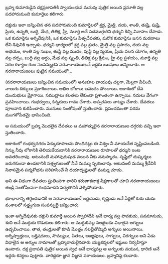 ﻿బ్రహ్మ కుమారుడైన దక్షప్రజాపతికి స్వాయంభువ మనువు పుత్రిక అయిన ప్రసూతి వల్ల పదహారుమంది కుమార్తెలు కలిగారు. 

దక్షుడు ఇలా జన్మించిన తన పదహారుమంది కుమార్తెలలో శ్రద్ధ, మైత్రి, దయ, శాంతి, తుష్టి, పుష్టి, ప్రియ, ఉన్నతి, బుద్ధి, మేధ, తితిక్ష, హ్రీ, మూర్తి అనే పదముగ్గురిని ధర్ముని కిచ్చి వివాహం చేసాడు. ఒక కుమార్తెను అగ్నిదేవునికి, ఒక కుమార్తెను పితృదేవతకు, మరొక కుమార్తెను జనన మరణాలు లేని శివునికి ఇచ్చాడు. ధర్ముని భార్యలలో శ్రద్ధ వల్ల శ్రుతం, మైత్రి వల్ల ప్రసాదం, దయ వల్ల అభయం, శాంతి వల్ల సుఖం, తుష్టి వల్ల ముదం, పుష్టి వల్ల స్మయం, ప్రియ వలన యోగం, ఉన్నతి వల్ల దర్పం, బుద్ధి వల్ల అర్థం, మేధ వల్ల స్మృతి, తితిక్ష వల్ల క్షేమం, హ్రీ వల్ల ప్రళయం, మూర్తి వల్ల సకల కళ్యాణ గుణ సంపన్నులైన నరనారాయణులనే ఇద్దరు ఋషులు జన్మించారు. ఆ నరనారాయణులు పుట్టిన సమయంలో... 

(నరనారాయణులు జన్మించిన సమయంలో) అనుకూల వాయువు చల్లగా, మెల్లగా వీచింది. నాలుగు దిక్కులు ప్రకాశించాయి. అఖిల లోకాలు ఆనందం పొందాయి. ఆకాశంలో దేవ దుందుభులు మ్రోగాయి. సముద్రాలు కలతలు లేకుండా ప్రశాంతంగా ఉన్నాయి. నదులు వేగంగా ప్రవహించాయి. గంధర్వులు, కిన్నరులు గానం చేశారు. అప్సరసలు నాట్యం చేశారు. దేవతలు పూలవాన కురిపించారు. మునులు సంతోషంతో స్తుతించారు. ప్రపంచమంతా పరమ మంగళోపేతమై భాసించింది. 

ఆ సమయంలో బ్రహ్మ మొదలైన దేవతలు ఆ మహాత్ములైన నరనారాయణుల దగ్గరకు వచ్చి ఇలా స్తుతించారు. 

ఆకాశంలో గంధర్వనగరం పెక్కురూపాలను పొందినట్లు ఈ విశ్వం నీ మాయచేత సృష్టింపబడింది. నిన్ను నీవు లోకానికి తెలియజేయడానికి నరనారాయణుల రూపాలతో ధర్ముని ఇంట అవతరించావు. అటువంటి మహాపురుషుడ వయిన నీకు నమస్కారం. సృష్టిలో దుష్కర్మలు జరుగకుండా ఉండటానికి సత్త్వగుణంతో నీవే మమ్ము సృజించావు. అటువంటి మమ్ము శ్రీదేవికి నివాసమైన పద్మశోభను పరిహసించే నీ దయాదృష్టులతో మమ్ము చూడు. 

అని ఈ విధంగా దేవతలు స్తుతింపగా వారిని కరుణాకటాక్ష వీక్షణాలతో చూచి నరనారాయణులు తండ్రి సంతోషింపగా గంధమాదన పర్వతానికి వెళ్ళిపోయారు. 

భూభారాన్ని తగ్గించడానికి ఆ నరనారాయణులే అర్జునుడు, కృష్ణుడు అనే పేర్లతో కురు యదు వంశాలలో సత్త్వగుణ సంపన్నులై జన్మించారు. 

ఇంకా అగ్నిదేవునకు దక్షుని కుమార్తె అయిన స్వాహాదేవి అనే భార్య వల్ల పావకుడు, పవమానుడు, శుచి అనే ముగ్గురు కొడుకులు కలిగారు. ఆ ముగ్గురివల్ల నలభైఐదు విధాలైన అగ్నులు ఉద్భవించాయి. తాత, తండ్రులతో కూడి మొత్తం నలభైతొమ్మిది అగ్నులు అయినాయి. అగ్నిష్వాత్తులు, బర్హిషదులు, సౌమ్యులు, పితలు, ఆజ్యపులు, సాగ్నులు, విరగ్నులు అని ఏడు విధాలైన ఆ అగ్నుల నామాలతో బ్రహ్మవాదులైనవారు యజ్ఞకర్మలలో ఇష్టులు నిర్వహిస్తూ ఉంటారు. దక్ష ప్రజాపతి పుత్రిక అయిన స్వధ అనే భార్యవల్ల ఆ అగ్నులకు వయున, ధారిణి అనే ఇద్దరు కన్యలు పుట్టారు. వారిద్దరూ జ్ఞాన విజ్ఞాన పరాయణలు. బ్రహ్మనిష్ఠ కలవారు. 

